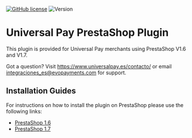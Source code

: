 
[![GitHub license](https://img.shields.io/github/license/UniversalPay/prestashop_beta)](https://github.com/UniversalPay/prestashop_beta/blob/master/LICENSE)
![Version](https://img.shields.io/badge/version-1.0-informational)

# Universal Pay PrestaShop Plugin
This plugin is provided for Universal Pay merchants using PrestaShop V1.6 and V1.7. 

Got a question? Visit https://www.universalpay.es/contacto/ or email integraciones_es@evopayments.com for support.

## Installation Guides

For instructions on how to install the plugin on PrestaShop please use the following links:
* [PrestaShop 1.6](https://github.com/UniversalPay/Prestashop_Plugin/wiki/PrestaShop-1.6)
* [PrestaShop 1.7](https://github.com/UniversalPay/Prestashop_Plugin/wiki/PrestaShop-1.7)
